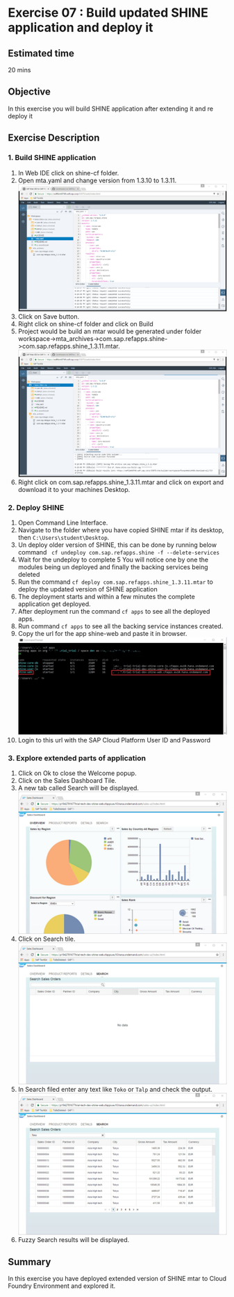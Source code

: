 Exercise 07 : Build updated SHINE application and deploy it
===============

## Estimated time

20 mins

## Objective
In this exercise you will build SHINE application after extending it and re deploy it

## Exercise Description

### 1. Build SHINE application
1. In Web IDE click on shine-cf folder.
2. Open mta.yaml and change version from 1.3.10 to 1.3.11.  
![Alt text](./images/Update_MTA.jpg "Update MTA")
3. Click on Save button.
4. Right click on shine-cf folder and click on Build
5. Project would be build an mtar would be generated under folder workspace->mta_archives->com.sap.refapps.shine->com.sap.refapps.shine_1.3.11.mtar.  
![Alt text](./images/Build.jpg "Build")
6. Right click on com.sap.refapps.shine_1.3.11.mtar and click on export and download it to your machines Desktop.

### 2. Deploy SHINE 
1. Open Command Line Interface.
2. Navigate to the folder where you have copied SHINE mtar if its desktop, then `C:\Users\student\Desktop`.
3. Un deploy older version of SHINE, this can be done by running below command
` cf undeploy com.sap.refapps.shine -f --delete-services`
4. Wait for the undeploy to complete
5 You will notice one by one the modules being un deployed and finally the backing services being deleted
6. Run the command `cf deploy com.sap.refapps.shine_1.3.11.mtar` to deploy the updated version of SHINE application
7. The deployment starts and within a few minutes the complete application get deployed.
8. After deployment run the command `cf apps` to see all the deployed apps.
9. Run command `cf apps` to see all the backing service instances created.
10. Copy the url for the app shine-web and paste it in browser.  
![Alt text](./images/CF_Apps.jpg "CF Apps")
11. Login to this url with the SAP Cloud Platform User ID and Password

### 3. Explore extended parts of application
1.  Click on Ok to close the Welcome popup.
2. Click on the Sales Dashboard Tile.
3. A new tab called Search will be displayed.  
![Alt text](./images/Sales_Dashboard.jpg "Sales Dashboard")
4. Click on Search tile.  
![Alt text](./images/Search_Tab.jpg "Search Tab")
5. In Search filed enter any text like `Toko` or `Talp` and check the output.  
![Alt text](./images/Search_Tab_Results.jpg "Search Tab Results")
6. Fuzzy Search results will be displayed. 

## Summary
In this exercise you have deployed  extended version of SHINE mtar to Cloud Foundry Environment and explored it.
